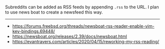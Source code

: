 Subreddits can be added as RSS feeds by appending `.rss` to the URL. I
plan to use news boat to create a newsfeed this way.

---

- <https://forums.freebsd.org/threads/newsboat-rss-reader-enable-vim-key-bindings.69448/>
- <https://newsboat.org/releases/2.39/docs/newsboat.html>
- <https://evantravers.com/articles/2020/04/15/reworking-my-rss-reading/>
